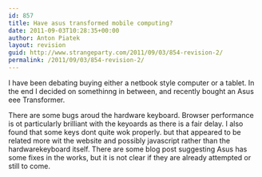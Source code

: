 ```yaml
---
id: 857
title: Have asus transformed mobile computing?
date: 2011-09-03T10:28:35+00:00
author: Anton Piatek
layout: revision
guid: http://www.strangeparty.com/2011/09/03/854-revision-2/
permalink: /2011/09/03/854-revision-2/
---
```

I have been debating buying either a netbook style computer or a tablet. In the end I decided on somethinng in between, and recently bought an Asus eee Transformer.

There are some bugs aroud the hardware keyboard. Browser performance is ot particularly brilliant with the keyoards as there is a fair delay. I also found that some keys dont quite wok properly. but that appeared to be related more wit the website and possibly javascript rather than the hardwarekeyboard itself. There are some blog post suggesting Asus has some fixes in the works, but it is not clear if they are already attempted or still to come.

&nbsp;